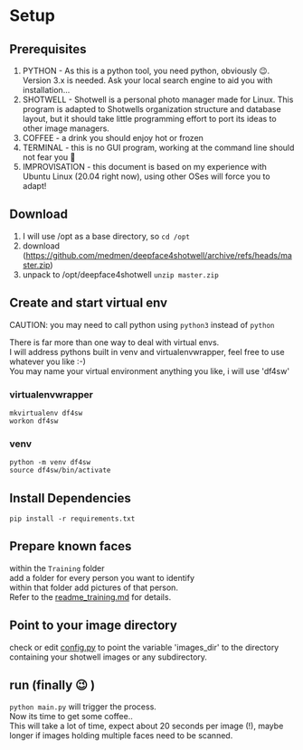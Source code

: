 # Setup
## Prerequisites

1. PYTHON - As this is a python tool, you need python, obviously :wink:. Version 3.x is needed. Ask your local search engine to aid you with installation...
2. SHOTWELL - Shotwell is a personal photo manager made for Linux. This program is adapted to Shotwells organization structure and database layout, 
but it should take little programming effort to port its ideas to other image managers.
3. COFFEE - a drink you should enjoy hot or frozen
4. TERMINAL - this is no GUI program, working at the command line should not fear you :nauseated_face:
5. IMPROVISATION - this document is based on my experience with Ubuntu Linux (20.04 right now), using other OSes will force you to 
adapt!

## Download
1. I will use /opt as a base directory, so `cd /opt`
2. download (https://github.com/medmen/deepface4shotwell/archive/refs/heads/master.zip)
3. unpack to /opt/deepface4shotwell `unzip master.zip`

## Create and start virtual env
CAUTION: you may need to call python using `python3` instead of `python` 

There is far more than one way to deal with virtual envs.  
I will address pythons built in venv and virtualenvwrapper, feel free to use whatever you like :-)  
You may name your virtual environment anything you like, i will use 'df4sw' 

### virtualenvwrapper

`mkvirtualenv df4sw`  
`workon df4sw`

### venv

`python -m venv df4sw`  
`source df4sw/bin/activate`

## Install Dependencies

`pip install -r requirements.txt` 

## Prepare known faces

within the `Training` folder  
add a folder for every person you want to identify  
within that folder add pictures of that person.  
Refer to the 
[readme_training.md](Training/readme_training.md)
 for details. 

## Point to your image directory

check or edit [config.py](config.py) to point the variable 'images_dir' to the directory 
containing your shotwell images or any subdirectory.   

## run (finally :wink: )

`python main.py` will trigger the process.  
Now its time to get some coffee..  
This will take a lot of time, expect about 20 seconds per image (!), maybe longer if images holding multiple faces need to be scanned.
